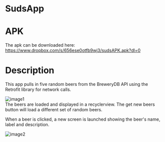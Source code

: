 # SudsApp

# APK
The apk can be downloaded here:
https://www.dropbox.com/s/656ese0otfb9wj3/sudsAPK.apk?dl=0

# Description
This app pulls in five random beers from the BreweryDB API using the Retrofit library for network calls. 

![image1](https://user-images.githubusercontent.com/5860973/27256345-9094dcc2-53a9-11e7-9a2b-780a5187769d.png)  
The beers are loaded and displayed in a recyclerview.
The get new beers button will load a different set of random beers.


When a beer is clicked, a new screen is launched showing the beer's name, label and description.

![image2](https://user-images.githubusercontent.com/5860973/27256351-c88f07c4-53a9-11e7-8bda-1534026ff7db.png)


